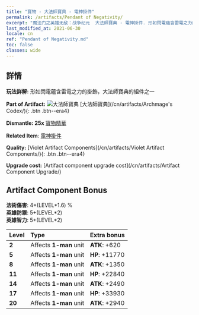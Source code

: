 ```yaml
---
title: "寶物 - 大法師寶典 - 電神掛件"
permalink: /artifacts/Pendant of Negativity/
excerpt: "魔法门之英雄无敌：战争纪元  大法師寶典 - 電神掛件. 形如閃電蘊含雷電之力的掛飾，大法師寶典的組件之一"
last_modified_at: 2021-06-30
locale: cn
ref: "Pendant of Negativity.md"
toc: false
classes: wide
---
```




## 詳情

 **玩法詳解:** 形如閃電蘊含雷電之力的掛飾，大法師寶典的組件之一

 **Part of Artifact:** ![大法師寶典](/images/t/icon_artifact_34.png) [大法師寶典](/cn/artifacts/Archmage's Codex/){: .btn .btn--era4}

 **Dismantle: 25x** [寶物精華](/cn/Items/con_905/)

 **Related Item**: [電神掛件](/cn/Items/art_136/)

 **Quality:** [Violet Artifact Components](/cn/artifacts/Violet Artifact Components/){: .btn .btn--era4}

 **Upgrade cost:** [Artifact component upgrade cost](/cn/artifacts/Artifact Component Upgrade/)

## Artifact Component Bonus

  **法術傷害**: 4+(LEVEL\*1.6) %<br/>**英雄防禦**: 5+(LEVEL\*2)<br/>**英雄智力**: 5+(LEVEL\*2)

  |  Level  | Type |    Extra bonus  | 
  |:--------|:-----|:----------------| 
  | **2** | Affects **1-man** unit | **ATK**: +620 | 
  | **5** | Affects **1-man** unit | **HP**: +11770 | 
  | **8** | Affects **1-man** unit | **ATK**: +1350 | 
  | **11** | Affects **1-man** unit | **HP**: +22840 | 
  | **14** | Affects **1-man** unit | **ATK**: +2490 | 
  | **17** | Affects **1-man** unit | **HP**: +33930 | 
  | **20** | Affects **1-man** unit | **ATK**: +2940 | 

